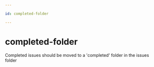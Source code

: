 ```yaml
---

id: completed-folder

---
```


# completed-folder

Completed issues should be moved to a 'completed' folder in the issues folder